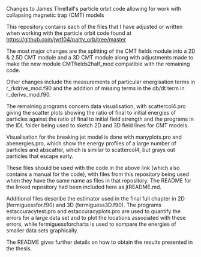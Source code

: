 Changes to James Threlfall's particle orbit code allowing for work with collapsing magnetic trap (CMT) models

This repository contains each of the files that I have adjusted or written when working with the particle orbit code found at https://github.com/jwt104/party_orb/tree/master

The most major changes are the splitting of the CMT fields module into a 2D & 2.5D CMT module and a 3D CMT module along with adjustments made to make the new module CMTfields2half_mod compatible with the remaining code.

Other changes include the measurements of particular energisation terms in r_rkdrive_mod.f90 and the addition of missing terms in the db/dt term in r_derivs_mod.f90.

The remaining programs concern data visualisation, with scattercol4.pro giving the scatter plots showing the ratio of final to initial energies of particles against the ratio of final to initial field strength and the programs in the IDL folder being used to sketch 2D and 3D field lines for CMT models.

Visualisation for the breaking jet model is done with manyplots.pro and abenergies.pro, which show the energy profiles of a large number of particles and abscatter, which is similar to scattercol4, but grays out particles that escape early.

These files should be used with the code in the above link (which also contains a manual for the code), with files from this repository being used when they have the same name as files in that repository. The README for the linked repository had been included here as jtREADME.md.

Additional files describe the estimator used in the final full chapter in 2D (fermiguessfor.f90) and 3D (fermiguess3D.f90). The programs estaccuracytest.pro and estaccuracyplots.pro are used to quantify the errors for a large data set and to plot the locations associated with these errors, while fermiguessforcharts is used to sompare the energies of smaller data sets graphically.

The README gives further details on how to obtain the results presented in the thesis.
